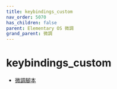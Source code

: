 ```yaml
---
title: keybindings_custom
nav_order: 5070
has_children: false
parent: Elementary OS 微調
grand_parent: 微調
---
```



# keybindings_custom

* [微調腳本](https://github.com/samwhelp/note-about-elementary-os/tree/gh-pages/_demo/adjustment/part-elementary/keybindings_custom)



